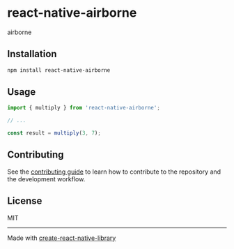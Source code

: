 # react-native-airborne

airborne

## Installation

```sh
npm install react-native-airborne
```

## Usage


```js
import { multiply } from 'react-native-airborne';

// ...

const result = multiply(3, 7);
```


## Contributing

See the [contributing guide](CONTRIBUTING.md) to learn how to contribute to the repository and the development workflow.

## License

MIT

---

Made with [create-react-native-library](https://github.com/callstack/react-native-builder-bob)
